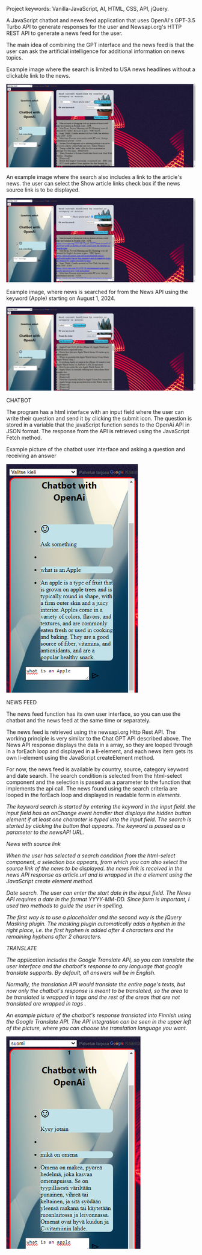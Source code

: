 Project keywords: Vanilla-JavaScript, AI, HTML, CSS, API, jQuery. 

A JavaScript chatbot and news feed application that uses OpenAI's GPT-3.5 Turbo API to generate responses for the user and Newsapi.org's HTTP REST API to generate a news feed for the user.

The main idea of ​​combining the GPT interface and the news feed is that the user can ask the artificial intelligence for additional information on news topics.

Example image where the search is limited to USA news headlines without a clickable link to the news.

![alt text](images/usaHeadlines.png)

An example image where the search also includes a link to the article's news. the user can select the Show article links check box if the news source link is to be displayed.

![alt text](images/usaHeadlinesLink.png)




Example image, where news is searched for from the News API using the keyword (Apple) starting on August 1, 2024.

![alt text](images/bykeyword.png)


CHATBOT

The program has a html interface with an input field where the user can write their question and send it by clicking the submit icon. The question is stored in a variable that the javaScript function sends to the OpenAi API in JSON format. The response from the API is retrieved using the JavaScript Fetch method.

Example picture of the chatbot user interface and asking a question and receiving an answer

![alt text](images/chatbotApple.png)

NEWS FEED

The news feed function has its own user interface, so you can use the chatbot and the news feed at the same time or separately.

The news feed is retrieved using the newsapi.org Http Rest API. The working principle is very similar to the Chat GPT API described above. The News API response displays the data in a array, so they are looped through in a forEach loop and displayed in a li-element, and each news item gets its own li-element using the JavaScript createElement method.

For now, the news feed is available by country, source, category keyword and date search.
The search condition is selected from the html-select component and the selection is passed as a parameter to the function that implements the api call. The news found using the search criteria are looped in the forEach loop and displayed in readable form in <i> elements.

The keyword search is started by entering the keyword in the input field. the input field has an onChange event handler that displays the hidden button element if at least one character is typed into the input field. The search is started by clicking the button that appears.
The keyword is passed as a parameter to the newsAPI URL.

News with source link

When the user has selected a search condition from the html-select component, a selection box appears, from which you can also select the source link of the news to be displayed.
the news link is received in the news API response as article.url and is wrapped in the a element using the JavaScript create element method.

Date search. The user can enter the start date in the input field. The News API requires a date in the format YYYY-MM-DD. Since form is important, I used two methods to guide the user in spelling.

The first way is to use a placeholder and the second way is the jQuery Masking plugin.
The masking plugin automatically adds a hyphen in the right place, i.e. the first hyphen is added after 4 characters and the remaining hyphens after 2 characters.


TRANSLATE

The application includes the Google Translate API, so you can translate the user interface and the chatbot's response to any language that google translate supports. By default, all answers will be in English.

Normally, the translation API would translate the entire page's texts, but now only the chatbot's response is meant to be translated, so the area to be translated is wrapped in <span class="translate"> tags and the rest of the areas that are not translated are wrapped in <span class="notranslate"> tags .

An example picture of the chatbot's response translated into Finnish using the Google Translate API.
The API integration can be seen in the upper left of the picture, where you can choose the translation language you want.

![alt text](images/chatbottranslate.png)





